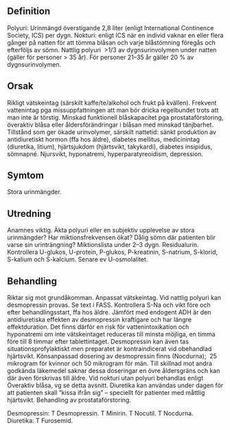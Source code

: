 ## Definition

Polyuri: Urinmängd överstigande 2,8 liter (enligt International Continence Society, ICS) per dygn. Nokturi: enligt ICS när en individ vaknar en eller flera gånger på natten för att tömma blåsan och varje blåstömning föregås och efterföljs av sömn. Nattlig polyuri  >1/3 av dygnsurinvolymen under natten (gäller för personer > 35 år). För personer 21–35 år gäller 20 % av dygnsurinvolymen.

## Orsak

Rikligt vätskeintag (särskilt kaffe/te/alkohol och frukt på kvällen). Frekvent vattenintag pga missuppfattningen att man bör dricka regelbundet trots att man inte är törstig. Minskad funktionell blåskapacitet pga prostataförstoring, överaktiv blåsa eller åldersförändringar i blåsan med minskad tänjbarhet. Tillstånd som ger ökade urinvolymer, särskilt nattetid: sänkt produktion av antidiuretiskt hormon (ffa hos äldre), diabetes mellitus, medicinintag (diuretika, litium), hjärtsjukdom (hjärtsvikt, takykardi), diabetes insipidus, sömnapné. Njursvikt, hyponatremi, hyperparatyreoidism, depression.

## Symtom

Stora urinmängder.

## Utredning

Anamnes viktig. Äkta polyuri eller en subjektiv upplevelse av stora urinmängder? Har miktionsfrekvensen ökat? Dålig sömn där patienten blir varse sin urinträngning? Miktionslista under 2–3 dygn. Residualurin.
Kontrollera U-glukos, U-protein, P-glukos, P-kreatinin, S-natrium, S-klorid, S-kalium och S-kalcium. Senare ev U-osmolalitet.

## Behandling

Riktar sig mot grundåkomman. Anpassat vätskeintag. Vid nattlig polyuri kan desmopressin provas. Se text i FASS. Kontrollera S-Na och vikt före och efter behandlingsstart, ffa hos äldre. Jämfört med endogent ADH är den antidiuretiska effekten av desmopressin kraftigare och har längre effektduration. Det finns därför en risk för vattenintoxikation och hyponatremi om inte vätskeintaget reduceras till minsta möjliga, en timma före till 8 timmar efter tablettintaget. Desmopressin kan även tas situationsprofylaktiskt men preparatet är kontraindicerat vid obehandlad hjärtsvikt.
Könsanpassad dosering av desmopressin finns (Nocdurna);  25 mikrogram för kvinnor och 50 mikrogram för män. Till skillnad mot andra godkända läkemedel saknar dessa doseringar en övre åldersgräns och kan där även förskrivas till äldre.
Vid nokturi utan polyuri behandlas enligt Överaktiv blåsa, vg se detta avsnitt. Diuretika kan användas under dagen för att patienten skall ”kissa ifrån sig” – speciellt för patienter med måttlig hjärtsvikt. Behandling av prostataförstoring.


Desmopressin: T Desmopressin. T Minirin. T Nocutil. T Nocdurna.
Diuretika: T Furosemid.

